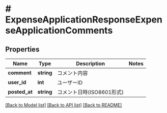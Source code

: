 # # ExpenseApplicationResponseExpenseApplicationComments

## Properties

Name | Type | Description | Notes
------------ | ------------- | ------------- | -------------
**comment** | **string** | コメント内容 |
**user_id** | **int** | ユーザーID |
**posted_at** | **string** | コメント日時(ISO8601形式) |

[[Back to Model list]](../../README.md#models) [[Back to API list]](../../README.md#endpoints) [[Back to README]](../../README.md)

